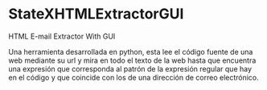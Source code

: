 StateXHTMLExtractorGUI
======================

HTML E-mail Extractor With GUI

Una herramienta desarrollada en python, esta lee el código 
fuente de una web mediante su url y mira en todo el texto de la 
web hasta que encuentra una expresión que corresponda al patrón 
de la expresión regular que hay en el código y que coincide con 
los de una dirección de correo electrónico.

